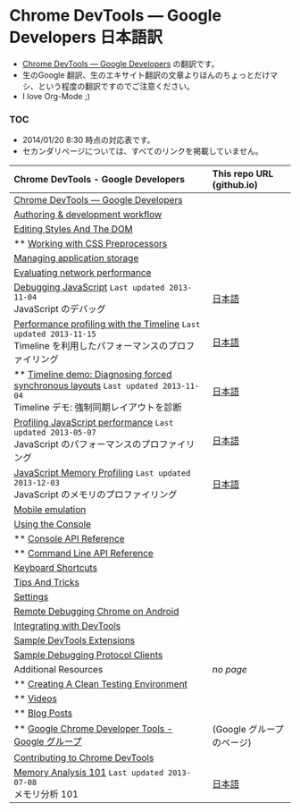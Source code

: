 Chrome DevTools — Google Developers 日本語訳
==========================================

- [Chrome DevTools — Google Developers](https://developers.google.com/chrome-developer-tools/) の翻訳です。
- 生のGoogle 翻訳、生のエキサイト翻訳の文章よりほんのちょっとだけマシ、という程度の翻訳ですのでご注意ください。
- I love Org-Mode ;)


### TOC

- 2014/01/20 8:30 時点の対応表です。
- セカンダリページについては、すべてのリンクを掲載していません。


| Chrome DevTools - Google Developers | This repo URL (github.io) |
| :-------------- | :------------- |
| [Chrome DevTools — Google Developers](https://developers.google.com/chrome-developer-tools/) | |
| [Authoring & development workflow](https://developers.google.com/chrome-developer-tools/docs/authoring-development-workflow) | |
| [Editing Styles And The DOM](https://developers.google.com/chrome-developer-tools/docs/dom-and-styles) | |
| ** [Working with CSS Preprocessors](https://developers.google.com/chrome-developer-tools/docs/css-preprocessors) <br /> | |
| [Managing application storage](https://developers.google.com/chrome-developer-tools/docs/resource-panel) | |
| [Evaluating network performance](https://developers.google.com/chrome-developer-tools/docs/network) | |
| [Debugging JavaScript](https://developers.google.com/chrome-developer-tools/docs/javascript-debugging) `Last updated 2013-11-04` <br /> JavaScript のデバッグ | [日本語](http://mahoutsukai.github.io/chrome-devtools-google-developers-japanese/knowledge/Chrome_DevTools_Google_Developers/05_Debugging_JavaScript.html) |
| [Performance profiling with the Timeline](https://developers.google.com/chrome-developer-tools/docs/timeline) `Last updated 2013-11-15` <br /> Timeline を利用したパフォーマンスのプロファイリング | [日本語](http://mahoutsukai.github.io/chrome-devtools-google-developers-japanese/knowledge/Chrome_DevTools_Google_Developers/06_00_Performance_profiling_with_the_Timeline.html) |
| ** [Timeline demo: Diagnosing forced synchronous layouts](https://developers.google.com/chrome-developer-tools/docs/demos/too-much-layout/) `Last updated 2013-11-04` <br /> Timeline デモ: 強制同期レイアウトを診断 | [日本語](http://mahoutsukai.github.io/chrome-devtools-google-developers-japanese/knowledge/Chrome_DevTools_Google_Developers/06_01_Timeline_demo_Diagnosing_forced_synchronous_layouts.html) |
| [Profiling JavaScript performance](https://developers.google.com/chrome-developer-tools/docs/cpu-profiling) `Last updated 2013-05-07` <br /> JavaScript のパフォーマンスのプロファイリング | [日本語](http://mahoutsukai.github.io/chrome-devtools-google-developers-japanese/knowledge/Chrome_DevTools_Google_Developers/07_Profiling_JavaScript_performance.html) |
| [JavaScript Memory Profiling](https://developers.google.com/chrome-developer-tools/docs/javascript-memory-profiling) `Last updated 2013-12-03` <br /> JavaScript のメモリのプロファイリング | [日本語](http://mahoutsukai.github.io/chrome-devtools-google-developers-japanese/knowledge/Chrome_DevTools_Google_Developers/08_JavaScript_Memory_Profiling.html) |
| [Mobile emulation](https://developers.google.com/chrome-developer-tools/docs/mobile-emulation) | |
| [Using the Console](https://developers.google.com/chrome-developer-tools/docs/console) | |
| ** [Console API Reference](https://developers.google.com/chrome-developer-tools/docs/console-api) | |
| ** [Command Line API Reference](https://developers.google.com/chrome-developer-tools/docs/commandline-api) | |
| [Keyboard Shortcuts](https://developers.google.com/chrome-developer-tools/docs/shortcuts) | |
| [Tips And Tricks](https://developers.google.com/chrome-developer-tools/docs/tips-and-tricks) | |
| [Settings](https://developers.google.com/chrome-developer-tools/docs/settings) | |
| [Remote Debugging Chrome on Android](https://developers.google.com/chrome-developer-tools/docs/remote-debugging) | |
| [Integrating with DevTools](https://developers.google.com/chrome-developer-tools/docs/integrating) | |
| [Sample DevTools Extensions](https://developers.google.com/chrome-developer-tools/docs/sample-extensions) | |
| [Sample Debugging Protocol Clients](https://developers.google.com/chrome-developer-tools/docs/debugging-clients) | |
| Additional Resources | *no page* |
| ** [Creating A Clean Testing Environment](https://developers.google.com/chrome-developer-tools/docs/clean-testing-environment) | |
| ** [Videos](https://developers.google.com/chrome-developer-tools/docs/videos) | |
| ** [Blog Posts](https://developers.google.com/chrome-developer-tools/docs/blog-posts) | |
| ** [Google Chrome Developer Tools - Google グループ](https://groups.google.com/forum/?fromgroups#!forum/google-chrome-developer-tools) | (Google グループのページ) |
| [Contributing to Chrome DevTools](https://developers.google.com/chrome-developer-tools/docs/contributing) | |
| [Memory Analysis 101](https://developers.google.com/chrome-developer-tools/docs/memory-analysis-101) `Last updated 2013-07-08` <br /> メモリ分析 101 | [日本語](http://mahoutsukai.github.io/chrome-devtools-google-developers-japanese/knowledge/Chrome_DevTools_Google_Developers/18_Memory_Analysis_101.html) |

